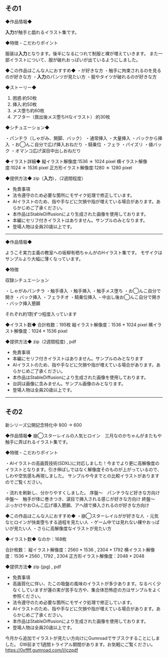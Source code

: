 ## その1

◆作品情報◆

**入力**が触手と戯れるイラスト集です。

◆特徴・こだわりポイント

服装は**入力**となります。後半になるにつれて制服と裸が増えていきます。
また一部イラストについて、服が破れおっぱいが出ているようにしました。

◆この作品はこんな人におすすめ◆
・が好きな方
・触手に拘束されるのを見るのが好きな方
・**入力**のパンツが見たい方
・服やタイツが破れるのが好きな方

◆ストーリー◆
1. 困惑:約50枚
2. 挿入:約50枚
3. メス堕ち約60枚
4. アフター（救出後メス堕ちHなイラスト）:約30枚

◆シチュエーション◆

・パンチラ（しゃがみ、開脚、バック）
・通常挿入
・大量挿入
・バックから挿入
・お◯んこ自分で広げ挿入おねだり
・騎乗位
・フェラ
・パイズリ
・値バック
・オマンコ広げ涙目中出しおねだり

◆イラスト詳細◆
縦イラスト解像度:1536 ＊ 1024 pixel
横イラスト解像度:1024 ＊ 1536 pixel
正方形イラスト解像度:1280 ＊ 1280 pixel

◆提供方法◆
zip（**入力**），（2週間程度）

- 免責事項
 - 法令遵守のため必要な箇所にモザイク処理で修正しています。
 - AIイラストのため、指や手などに欠損や指が増えている場合があります。あらかじめご了承ください。
 - 本作品はStableDiffusionにより生成された画像を使用しております。
- 本編にセリフ付きイラストはありません。サンプルのみとなります。
 - 登場人物は全員20歳以上です。

---

◆作品情報◆

ようこそ実力主義の教室への坂柳有栖ちゃんがのHイラスト集です。
モザイクはサンプルより大幅に薄くなっています。

◆特徴

収録シチュエーション

・しゃがみパンチラ
・触手導入
・触手挿入
・触手メス堕ち
・お◯んこ自分で開き
・バック挿入
・フェラチオ
・騎乗位挿入
・中出し後お◯んこ自分で開き
・バック挿入懇願

それぞれ約1割ずつ程度入っています


◆イラスト数◆
合計枚数：195枚
縦イラスト解像度：1536 * 1024 pixel
横イラスト解像度：1024 * 1536 pixel

◆提供方法◆
zip（2週間程度) , pdf 

- 免責事項
 - 本編にセリフ付きイラストはありません。サンプルのみとなります
 - AIイラストのため、指や手などに欠損や指が増えている場合があります。あらかじめご了承ください。
 - 本作品はStableDiffusionにより生成された画像を使用しております。
 - 台詞は画像に含みません。サンプル画像のみとなります。
 - 登場人物は全員20歳以上です。


---

## その2
新シリーズ公開記念特化中 800 → 600

◆作品情報◆
崩◯スターレイルの人気ヒロイン　三月なのかちゃんがまたもや触手に弄ばれるイラスト集です。

◆特徴・こだわりポイント

・AIイラストの高画質技術(SDXL)に対応しました！今までより更に高解像度のイラストとなります。引き伸ばしではなく解像度そのものが上がっているので、しわや空気感も再現しました。
サンプルや今までとの比較イラストがありますのでご覧ください。

・流れを刷新し、分かりやすくしました。
序盤〜　パンチラなど好きな方向け
中盤〜　触手が体に巻きつき、涙目で挿入される感じが好きな方向け
終盤〜　ぶっかけやお○んこ広げ導入懇願、アヘ顔で挿入されるのが好きな方向け

◆この作品はこんな人におすすめ◆
・崩◯スターレイルがが好きな人
・元気なヒロインが快楽堕ちする過程を見たい人
・ゲーム中では見れない裸やおっぱいが見たい人
・さらに高解像度なイラストが見たい方

◆イラスト数◆
なのか：168枚

合計枚数：
縦イラスト解像度：2560 * 1536 , 2304 * 1792 
横イラスト解像度：1536 * 2560 ,  1792 , 2304
正方形イラスト解像度：2048 * 2048

◆提供方法◆
zip (jpg) , pdf 

- 免責事項
- 高画質化に伴い、たこの吸盤の風味のイラストが多少あります。なるべく少なくしていますが蓮の実が苦手な方や、集合体恐怖症の方はサンプルをよく参照ください。
 - 法令遵守のため必要な箇所にモザイク処理で修正しています。
 - AIイラストのため、指や手などに欠損や指が増えている場合があります。あらかじめご了承ください。
 - 本作品はStableDiffusionにより生成された画像を使用しております。 
- 登場人物は全員20歳以上です。


今月から追加でイラストが見たい方向けにGumroadでサブスクすることにしました。
GW前まで1週間トライアル期間があります。お気軽にご覧ください。
https://0xffff.gumroad.com/l/jczqdf

